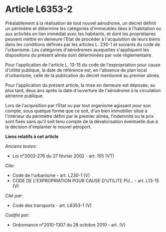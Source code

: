 # Article L6353-2

Préalablement à la réalisation de tout nouvel aérodrome, un décret définit un périmètre et détermine les catégories
d'immeubles liées à l'habitation ou aux activités en lien immédiat avec les habitants, et dont les propriétaires peuvent
mettre en demeure l'Etat de procéder à l'acquisition de leurs biens dans les conditions définies par les articles L. 230-1 et
suivants du code de l'urbanisme. Les catégories d'aérodromes auxquelles s'appliquent les dispositions du présent alinéa sont
déterminées par voie réglementaire. 

Pour l'application de l'article L. 13-15 du code de l'expropriation pour cause d'utilité publique, la date de référence est,
en l'absence de plan local d'urbanisme, celle de la publication du décret mentionné au premier alinéa. 

Pour l'application du présent article, la mise en demeure est déposée, au plus tard, deux ans après la date d'ouverture de
l'aérodrome à la circulation aérienne publique. 

Lors de l'acquisition par l'Etat ou par tout organisme agissant pour son compte, sous quelque forme que ce soit, d'un bien
immobilier situé à l'intérieur du périmètre défini par le premier alinéa, l'indemnité ou le prix sont fixés sans qu'il soit
tenu compte de la dévalorisation éventuelle due à la décision d'implanter le nouvel aéroport.

**Liens relatifs à cet article**

_Anciens textes_:

  - Loi n°2002-276 du 27 février 2002 - art. 155 (VT)

_Cite_:

  - Code de l'urbanisme - art. L230-1 (V)
  - CODE DE L'EXPROPRIATION POUR CAUSE D'UTILITE PU... - art. L13-15 (V)

_Cité par_:

  - Code des transports - art. L6353-1 (V)

_Codifié par_:

  - Ordonnance n°2010-1307 du 28 octobre 2010 - art. (V)
